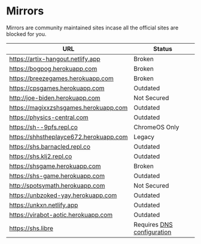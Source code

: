 # Mirrors
Mirrors are community maintained sites incase all the official sites are blocked for you.

| URL | Status |
| - | - |
| https://artix-hangout.netlify.app | Broken |
| https://bogpog.herokuapp.com | Broken |
| https://breezegames.herokuapp.com | Broken |
| https://cpsgames.herokuapp.com | Outdated |
| http://joe-biden.herokuapp.com | Not Secured |
| https://magixxzshsgames.herokuapp.com | Outdated |
| https://physics-central.com | Outdated |
| https://sh--9pfs.repl.co | ChromeOS Only |
| https://shhstheplayce672.herokuapp.com | Legacy |
| https://shs.barnacled.repl.co | Outdated |
| https://shs.klj2.repl.co | Outdated |
| https://shsgame.herokuapp.com | Broken |
| https://shs-game.herokuapp.com | Outdated |
| http://spotsymath.herokuapp.com | Not Secured |
| https://unbzoked-yay.herokuapp.com | Outdated |
| https://unkxn.netlify.app | Outdated |
| https://virabot-aotic.herokuapp.com | Outdated |
| https://shs.libre | Requires [DNS configuration](https://opennic.org/) |
